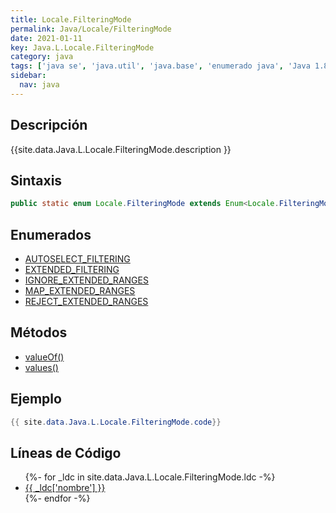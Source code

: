 ```yaml
---
title: Locale.FilteringMode
permalink: Java/Locale/FilteringMode
date: 2021-01-11
key: Java.L.Locale.FilteringMode
category: java
tags: ['java se', 'java.util', 'java.base', 'enumerado java', 'Java 1.8']
sidebar: 
  nav: java
---
```


## Descripción
{{site.data.Java.L.Locale.FilteringMode.description }}

## Sintaxis
~~~java
public static enum Locale.FilteringMode extends Enum<Locale.FilteringMode>
~~~

## Enumerados
* [AUTOSELECT_FILTERING](/Java/Locale/FilteringMode/AUTOSELECT_FILTERING)
* [EXTENDED_FILTERING](/Java/Locale/FilteringMode/EXTENDED_FILTERING)
* [IGNORE_EXTENDED_RANGES](/Java/Locale/FilteringMode/IGNORE_EXTENDED_RANGES)
* [MAP_EXTENDED_RANGES](/Java/Locale/FilteringMode/MAP_EXTENDED_RANGES)
* [REJECT_EXTENDED_RANGES](/Java/Locale/FilteringMode/REJECT_EXTENDED_RANGES)

## Métodos
* [valueOf()](/Java/Locale/FilteringMode/valueOf)
* [values()](/Java/Locale/FilteringMode/values)

## Ejemplo
~~~java
{{ site.data.Java.L.Locale.FilteringMode.code}}
~~~

## Líneas de Código
<ul>
{%- for _ldc in site.data.Java.L.Locale.FilteringMode.ldc -%}
   <li>
       <a href="{{_ldc['url'] }}">{{ _ldc['nombre'] }}</a>
   </li>
{%- endfor -%}
</ul>
